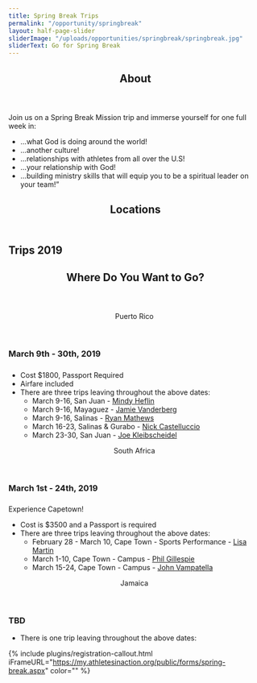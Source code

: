 ```yaml
---
title: Spring Break Trips
permalink: "/opportunity/springbreak"
layout: half-page-slider
sliderImage: "/uploads/opportunities/springbreak/springbreak.jpg"
sliderText: Go for Spring Break
---
```


<div class="row">
<div class=" span-12 cell" id="about">
<section class="section" id="about"><header class="section-header container text-center">
<h2 class="section-title first-color" data-title="About">About</h2>
</header></section>
</div></div>
<div class="row">
<div class=" span-12 cell">
<div class="container"><div style="text-align: center;">
<p style="text-align: left;">Join us on a Spring Break Mission trip and immerse yourself for one full week in:</p>
<ul class="list-style list-disc" style="text-align: left;">
<li>...what God is doing around the world!</li>
<li>...another culture!</li>
<li>...relationships with athletes from all over the U.S!</li>
<li>...your relationship with God!</li>
<li>...building ministry skills that will equip you to be a spiritual leader on your team!”</li>
</ul>
<p style="text-align: left;"></p>
<div></div>
</div>
</div></div></div>
<div class="row">
<div class=" span-12 cell" id="locations">
<header class="section-header container text-center">
<h2 class="section-title first-color" data-title="Locations">Locations</h2>
</header>
</div></div>
<div class="row">
<div class=" span-12 cell">
<h2 class="title text-center mb30"><span class="light first-color">Trips</span> 2019</h2>

<div class="container"><header class="title-block text-center mb50">
<h2 class="title-border custom text-uppercase text-center mb20">Where Do You Want to Go?</h2>
</header>
<div class="row">
<div class="col-sm-4">
<div class="pricing-table flat"><header>
<div class="price">Puerto Rico&nbsp;</div>
</header>
<h3>March 9th - 30th, 2019</h3>
<h5></h5>
<ul class="pricing-list">
<li><i class="icon-check"></i>Cost $1800, Passport Required</li>
<li><i class="icon-check"></i>Airfare included</li>
<li>There are three trips leaving throughout the above dates:
<ul>
<li>March 9-16, San Juan - <a href="mailto:mindy.heflin@athletesinaction.org">Mindy Heflin</a></li>
<li>March 9-16, Mayaguez - <a href="mailto:jamie.vandenberg@athletesinaction.org">Jamie Vanderberg</a></li>
<li>March 9-16, Salinas - <a href="mailto:ryan.mathews@athletesinaction.org">Ryan Mathews</a></li>
<li>March 16-23, Salinas & Gurabo - <a href="mailto:nick.castelluccio@athletesinaction.org">Nick Castelluccio</a></li>
<li>March 23-30, San Juan - <a href="mailto:joseph.kleibscheidel@athletesinaction.org">Joe Kleibscheidel</a></li>
</ul>
</li>
</ul>
</div>
<!-- End .pricing-table --></div>
<!-- End .col-md-4 -->
<div class="col-sm-4">
<div class="pricing-table flat"><header>
<div class="price">South Africa&nbsp;</div>
</header>
<h3>March 1st - 24th, 2019</h3>
<h5><em> </em></h5>
<p class="pricing-desc">Experience Capetown!</p>
<ul class="pricing-list">
<li><i class="icon-check"></i>Cost is $3500 and a Passport is required</li>
<li>There are three trips leaving throughout the above dates:
<ul>
<li>February 28 - March 10, Cape Town - Sports Performance - <a href="mailto:Lisa.Martin@athletesinaction.org">Lisa Martin</a></li>
<li>March 1-10, Cape Town - Campus - <a href="mailto:phil.gillespie@athletesinaction.org">Phil Gillespie</a></li>
<li>March 15-24, Cape Town - Campus - <a href="mailto:john.vampatella@athletesinaction.org">John Vampatella</a></li>
</ul>
</li>
</ul>
</div>
<!-- End .pricing-table --></div>
<!-- End .col-md-4 -->
<div class="col-sm-4">
<div class="pricing-table flat"><header>
<div class="price">Jamaica&nbsp;</div>
</header>
<h3>TBD</h3>
<p class="pricing-desc"></p>
<ul class="pricing-list">
<li>There is one trip leaving throughout the above dates:
<ul>

</ul>
</li>
</ul>
</div>
<!-- End .pricing-table --></div>
<!-- End .col-md-4 --></div>
</div></div></div>

{% include plugins/registration-callout.html iFrameURL="https://my.athletesinaction.org/public/forms/spring-break.aspx" color="" %}
